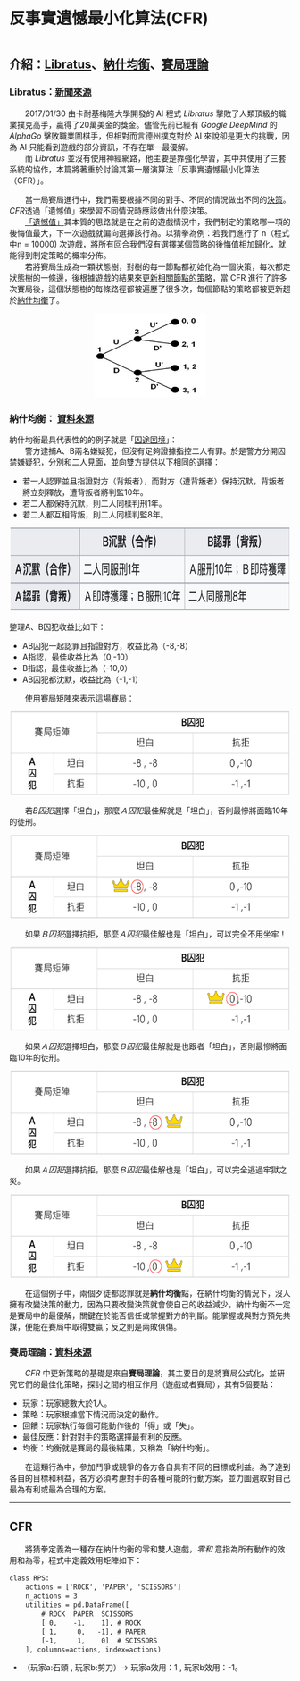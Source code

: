 # 反事實遺憾最小化算法(CFR)

```

```

## 介紹：[Libratus](#Libratus新聞來源)、[納什均衡](#納什均衡-資料來源)、[賽局理論](#賽局理論資料來源)

### Libratus：[新聞來源](https://ppfocus.com/0/sp8254d02.html)
&emsp;&emsp;2017/01/30 由卡耐基梅隆大學開發的 AI 程式 *Libratus* 擊敗了人類頂級的職業撲克高手，贏得了20萬美金的獎金。儘管先前已經有 *Google DeepMind* 的 *AlphaGo* 擊敗職業圍棋手，但相對而言德州撲克對於 AI 來說卻是更大的挑戰，因為 AI 只能看到遊戲的部分資訊，不存在單一最優解。<br>
&emsp;&emsp;而 *Libratus* 並沒有使用神經網路，他主要是靠強化學習，其中共使用了三套系統的協作，本篇將著重於討論其第一層演算法「反事實遺憾最小化算法（CFR）」。<br>

&emsp;&emsp;當一局賽局進行中，我們需要根據不同的對手、不同的情況做出不同的[決策](/Midterm_Project/src/README.md#決策)。*CFR*透過「遺憾值」來學習不同情況時應該做出什麼決策。<br>
&emsp;&emsp;[「遺憾值」](/Midterm_Project//src/README.md#更新遺憾值)其本質的思路就是在之前的遊戲情況中，我們制定的策略哪一項的後悔值最大，下一次遊戲就偏向選擇該行為。以猜拳為例：若我們進行了 n（程式中n = 10000) 次遊戲，將所有回合我們沒有選擇某個策略的後悔值相加歸化，就能得到制定策略的概率分佈。<br>
&emsp;&emsp;若將賽局生成為一顆狀態樹，對樹的每一節點都初始化為一個決策，每次都走狀態樹的一條邊，後根據遊戲的結果來[更新相關節點的策略](/Midterm_Project/src/README.md#策略更新)，當 CFR 進行了許多次賽局後，這個狀態樹的每條路徑都被遍歷了很多次，每個節點的策略都被更新趨於[納什均衡](#納什均衡-資料來源)了。<br>
<div  align="center">
    <img src="./pic/tree.jpg" width = "200" height = "150"/>
</div>

### 納什均衡： [資料來源](https://veracityconsultant.com.tw/what-is-game-theory/)
納什均衡最具代表性的的例子就是「[囚途困境](https://www.youtube.com/watch?v=svoKR8mfNfU)」：<br>
&emsp;&emsp;警方逮捕A、B兩名嫌疑犯，但沒有足夠證據指控二人有罪。於是警方分開囚禁嫌疑犯，分別和二人見面，並向雙方提供以下相同的選擇：
* 若一人認罪並且指證對方（背叛者），而對方（遭背叛者）保持沉默，背叛者將立刻釋放，遭背叛者將判監10年。
* 若二人都保持沉默，則二人同樣判刑1年。
* 若二人都互相背叛，則二人同樣判監8年。
<div  align="center">
    <img src="./pic/PD.jpg" width = "500" height = "150"/>
</div>

整理A、B囚犯收益比如下：<br>
* AB囚犯一起認罪且指證對方，收益比為（-8,-8）
* A指認，最佳收益比為（0,-10）
* B指認，最佳收益比為（-10,0）
* AB囚犯都沈默，收益比為（-1,-1）

&emsp;&emsp;使用賽局矩陣來表示這場賽局：<br>
<div  align="center">
    <img src="./pic/PD1.png" width = "500" height = "150"/>
</div>

&emsp;&emsp;若*B囚犯*選擇「坦白」，那麼*Ａ囚犯*最佳解就是「坦白」，否則最慘將面臨10年的徒刑。 <br>
<div  align="center">
    <img src="./pic/PD2.png" width = "500" height = "150"/>
</div>

&emsp;&emsp;如果*Ｂ囚犯*選擇抗拒，那麼*Ａ囚犯*最佳解也是「坦白」，可以完全不用坐牢！<br>
<div  align="center">
    <img src="./pic/PD3.png" width = "500" height = "150"/>
</div>

&emsp;&emsp;如果*Ａ囚犯*選擇坦白，那麼*Ｂ囚犯*最佳解就是也跟者「坦白」，否則最慘將面臨10年的徒刑。<br>
<div  align="center">
    <img src="./pic/PD4.png" width = "500" height = "150"/>
</div>

&emsp;&emsp;如果*Ａ囚犯*選擇抗拒，那麼*Ｂ囚犯*最佳解也是「坦白」，可以完全逃過牢獄之災。<br>
<div  align="center">
    <img src="./pic/PD5.png" width = "500" height = "150"/>
</div>

&emsp;&emsp;在這個例子中，兩個歹徒都認罪就是**納什均衡**點，在納什均衡的情況下，沒人擁有改變決策的動力，因為只要改變決策就會使自己的收益減少。納什均衡不一定是賽局中的最優解，關鍵在於能否信任或掌握對方的判斷。能掌握或與對方預先共謀，便能在賽局中取得雙贏；反之則是兩敗俱傷。

### 賽局理論：[資料來源](https://veracityconsultant.com.tw/what-is-game-theory/)
&emsp;&emsp;*CFR* 中更新策略的基礎是來自**賽局理論**，其主要目的是將賽局公式化，並研究它們的最佳化策略，探討之間的相互作用（遊戲或者賽局），其有5個要點：<br>
* 玩家：玩家總數大於1人。
* 策略：玩家根據當下情況而決定的動作。
* 回饋：玩家執行每個可能動作後的「得」或「失」。
* 最佳反應：針對對手的策略選擇最有利的反應。
* 均衡：均衡就是賽局的最後結果，又稱為「納什均衡」。<br>

&emsp;&emsp;在這類行為中，參加鬥爭或競爭的各方各自具有不同的目標或利益。為了達到各自的目標和利益，各方必須考慮對手的各種可能的行動方案，並力圖選取對自己最為有利或最為合理的方案。

---

## CFR
&emsp;&emsp;將猜拳定義為一種存在納什均衡的零和雙人遊戲，*零和* 意指為所有動作的效用和為零，程式中定義效用矩陣如下：
```
class RPS:
    actions = ['ROCK', 'PAPER', 'SCISSORS']
    n_actions = 3
    utilities = pd.DataFrame([
        # ROCK  PAPER  SCISSORS
        [ 0,    -1,    1], # ROCK
        [ 1,     0,   -1], # PAPER
        [-1,     1,    0]  # SCISSORS
    ], columns=actions, index=actions)
```
* （玩家a:石頭 , 玩家b:剪刀）-> 玩家a效用：1 , 玩家b效用：-1。